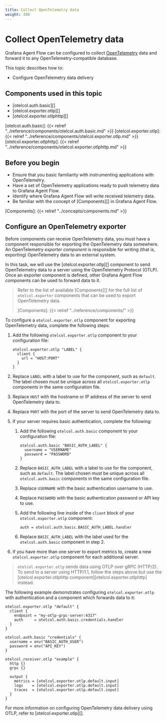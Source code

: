 ```yaml
---
title: Collect OpenTelemetry data
weight: 300
---
```


# Collect OpenTelemetry data

Grafana Agent Flow can be configured to collect [OpenTelemetry][] data and
forward it to any OpenTelemetry-compatible database.

This topic describes how to:

* Configure OpenTelemetry data delivery

[OpenTelemetry]: https://opentelemetry.io

## Components used in this topic

* [otelcol.auth.basic][]
* [otelcol.exporter.otlp][]
* [otelcol.exporter.otlphttp][]

[otelcol.auth.basic]: {{< relref "../reference/components/otelcol.auth.basic.md" >}}
[otelcol.exporter.otlp]: {{< relref "../reference/components/otelcol.exporter.otlp.md" >}}
[otelcol.exporter.otlphttp]: {{< relref "../reference/components/otelcol.exporter.otlphttp.md" >}}

## Before you begin

* Ensure that you basic familiarity with instrumenting applications with
  OpenTelemetry.
* Have a set of OpenTelemetry applications ready to push telemetry data to
  Grafana Agent Flow.
* Identify where Grafana Agent Flow will write received telemetry data.
* Be familiar with the concept of [Components][] in Grafana Agent Flow.

[Components]: {{< relref "../concepts/components.md" >}}

## Configure an OpenTelemetry exporter

Before components can receive OpenTelemetry data, you must have a component
responsible for exporting the OpenTelemetry data somewhere. An OpenTelemetry
_exporter component_ is responsible for writing (that is, exporting)
OpenTelemetry data to an external system.

In this task, we will use the [otelcol.exporter.otlp][] component to send
OpenTelemetry data to a server using the OpenTelemetry Protocol (OTLP). Once an
exporter component is defined, other Grafana Agent Flow components can be used
to forward data to it.

> Refer to the list of available [Components][] for the full list of
> `otelcol.exporter` components that can be used to export OpenTelemetry data.
>
> [Components]: {{< relref "../reference/components/" >}}

To configure a `otelcol.exporter.otlp` component for exporting OpenTelemetry
data, complete the following steps:

1. Add the following `otelcol.exporter.otlp` component to your configuration
   file:

   ```river
   otelcol.exporter.otlp "LABEL" {
     client {
       url = "HOST:PORT"
     }
   }
   ```

2. Replace `LABEL` with a label to use for the component, such as `default`.
   The label chosen must be unique across all `otelcol.exporter.otlp`
   components in the same configuration file.

3. Replace `HOST` with the hostname or IP address of the server to send
   OpenTelemetry data to.

4. Replace `PORT` with the port of the server to send OpenTelemetry data to.

5. If your server requires basic authentication, complete the following:

    1. Add the following `otelcol.auth.basic` component to your configuration file:

       ```river
       otelcol.auth.basic "BASIC_AUTH_LABEL" {
         username = "USERNAME"
         password = "PASSWORD"
       }
       ```

    2. Replace `BASIC_AUTH_LABEL` with a label to use for the component, such
       as `default`. The label chosen must be unique across all
       `otelcol.auth.basic` components in the same configuration file.

    2. Replace `USERNAME` with the basic authentication username to use.

    3. Replace `PASSWORD` with the basic authentication password or API key to
       use.

    4. Add the following line inside of the `client` block of your
       `otelcol.exporter.otlp` component:

       ```
       auth = otelcol.auth.basic.BASIC_AUTH_LABEL.handler
       ```

    5. Replace `BASIC_AUTH_LABEL` with the label used for the
       `otelcol.auth.basic` component in step 2.

5. If you have more than one server to export metrics to, create a new
   `otelcol.exporter.otlp` component for each additional server.

> `otelcol.exporter.otlp` sends data using OTLP over gRPC (HTTP/2). To send to
> a server using HTTP/1.1, follow the steps above but use the
> [otelcol.exporter.otlphttp component][otelcol.exporter.otlphttp] instead.

The following example demonstrates configuring `otelcol.exporter.otlp` with
authentication and a component which forwards data to it:

```river
otelcol.exporter.otlp "default" {
  client {
    endpoint = "my-otlp-grpc-server:4317"
    auth     = otelcol.auth.basic.credentials.handler
  }
}

otelcol.auth.basic "credentials" {
  username = env("BASIC_AUTH_USER")
  password = env("API_KEY")
}

otelcol.receiver.otlp "example" {
  http {}
  grpc {}

  output {
    metrics = [otelcol.exporter.otlp.default.input]
    logs    = [otelcol.exporter.otlp.default.input]
    traces  = [otelcol.exporter.otlp.default.input]
  }
}
```

For more information on configuring OpenTelemetry data delivery using OTLP,
refer to [otelcol.exporter.otlp][].
